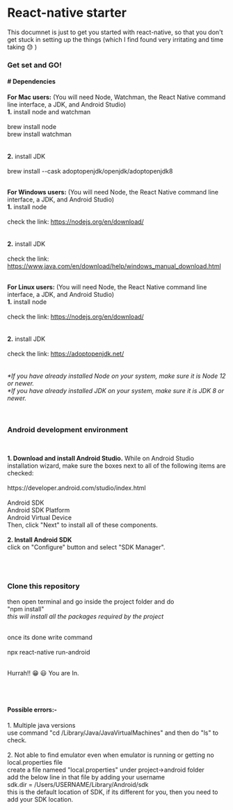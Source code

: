 <h1>
  React-native starter
</h1>
<p>
  This documnet is just to get you started with react-native, so that you don't get stuck in setting up the things (which I find found very irritating and time taking &#128531; )
</p>
<h3> Get set and GO!</h3>
<h4># Dependencies</h4>
<p>
  <b>For Mac users:</b> (You will need Node, Watchman, the React Native command line interface, a JDK, and Android Studio)
  <br><b>1.</b> install node and watchman<br>
      <br>
      brew install node<br>
      brew install watchman<br><br>
  <br><b>2.</b> install JDK<br><br>
  brew install --cask adoptopenjdk/openjdk/adoptopenjdk8<br><br>

<b>For Windows users:</b> (You will need Node, the React Native command line interface, a JDK, and Android Studio)
  <br><b>1.</b> install node<br>
      <br>
      check the link: https://nodejs.org/en/download/<br><br>
  <br><b>2.</b> install JDK<br><br>
  check the link: https://www.java.com/en/download/help/windows_manual_download.html<br><br>
  
  <b>For Linux users:</b> (You will need Node, the React Native command line interface, a JDK, and Android Studio)
  <br><b>1.</b> install node<br>
      <br>
      check the link: https://nodejs.org/en/download/<br><br>
  <br><b>2.</b> install JDK<br><br>
  check the link: https://adoptopenjdk.net/<br><br><br>
  <i>*If you have already installed Node on your system, make sure it is Node 12 or newer.</i><br>
  <i>*If you have already installed JDK on your system, make sure it is JDK 8 or newer.</i><br>
</p>
<br>
<h3>Android development environment</h3>
<br>
<p>
  <b>1. Download and install Android Studio.</b> While on Android Studio installation wizard, make sure the boxes next to all of the following items are checked:<br>
  <br>https://developer.android.com/studio/index.html <br><br>
Android SDK<br>
Android SDK Platform<br>
Android Virtual Device<br>
Then, click "Next" to install all of these components.
  <br><br>
  <b>2. Install Android SDK</b><br>
  click on "Configure" button and select "SDK Manager".
</p>
<br><br>

<h3>Clone this repository </h3><br<br>
then open terminal and go inside the project folder and do <br>
"npm install"<br>
<i>this will install all the packages required by the project</i><br><br>

once its done write command <br>
<br>npx react-native run-android<br>

<br> Hurrah!! 😁 😃  You are In.<br>

<br><br>
<h4>Possible errors:-</h4>
1. Multiple java versions<br>
use command "cd /Library/Java/JavaVirtualMachines" and then do "ls" to check.<br><br>
2. Not able to find emulator even when emulator is running or getting no local.properties file<br>
create a file nameed "local.properties" under project->android folder<br>
add the below line in that file by adding your username<br>
sdk.dir = /Users/USERNAME/Library/Android/sdk
<br>
this is the default location of SDK, if its different for you, then you need to add your SDK location.<br>
